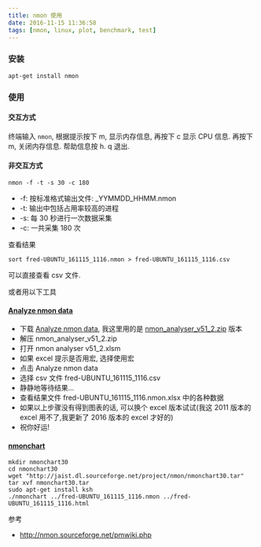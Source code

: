 ```yaml
---
title: nmon 使用
date: 2016-11-15 11:36:58
tags: [nmon, linux, plot, benchmark, test]
---
```


### 安装

`apt-get install nmon`

<!--more-->

### 使用


#### 交互方式

终端输入 `nmon`, 根据提示按下 m, 显示内存信息, 再按下 c 显示 CPU 信息. 再按下 m, 关闭内存信息. 帮助信息按 h. q 退出. 

#### 非交互方式

`nmon -f -t -s 30 -c 180`

* -f: 按标准格式输出文件: <hostname>_YYMMDD_HHMM.nmon
* -t: 输出中包括占用率较高的进程
* -s: 每 30 秒进行一次数据采集
* -c: 一共采集 180 次

查看结果

`sort fred-UBUNTU_161115_1116.nmon > fred-UBUNTU_161115_1116.csv`

可以直接查看 csv 文件.

或者用以下工具

#### [Analyze nmon data](https://www.ibm.com/developerworks/community/wikis/home?lang=en#!/wiki/Power+Systems/page/nmon_analyser)

* 下载 [Analyze nmon data](https://www.ibm.com/developerworks/community/wikis/home?lang=en#!/wiki/Power+Systems/page/nmon_analyser), 我这里用的是 [nmon_analyser_v51_2.zip](https://www.ibm.com/developerworks/community/wikis/form/anonymous/api/wiki/61ad9cf2-c6a3-4d2c-b779-61ff0266d32a/page/b7fc61a1-eef9-4756-8028-6e687997f176/attachment/d32a74ae-0ab5-4abc-8e61-567b5f41c5e5/media/nmon_analyser_v51_2.zip) 版本
* 解压 nmon_analyser_v51_2.zip
* 打开 nmon analyser v51_2.xlsm
* 如果 excel 提示是否用宏, 选择使用宏
* 点击 Analyze nmon data
* 选择 csv 文件 fred-UBUNTU_161115_1116.csv
* 静静地等待结果...
* 查看结果文件 fred-UBUNTU_161115_1116.nmon.xlsx 中的各种数据
* 如果以上步骤没有得到图表的话, 可以换个 excel 版本试试(我这 2011 版本的 excel 用不了,我更新了 2016 版本的 excel 才好的)
* 祝你好运!

#### [nmonchart](http://nmon.sourceforge.net/pmwiki.php?n=Site.Nmonchart)

```
mkdir nmonchart30
cd nmonchart30
wget "http://jaist.dl.sourceforge.net/project/nmon/nmonchart30.tar"
tar xvf nmonchart30.tar
sudo apt-get install ksh
./nmonchart ../fred-UBUNTU_161115_1116.nmon ../fred-UBUNTU_161115_1116.html

```


参考

* <http://nmon.sourceforge.net/pmwiki.php>
